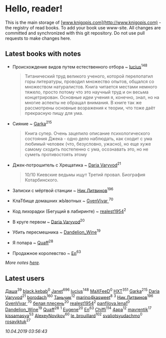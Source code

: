# Hello, reader!
This is the main storage of [www.knigopis.com](http://www.knigopis.com) - the registry of read books.
To add your book use www-site. All changes are committed and synchronized with this git repository.
Do not use pull requests to make changes here.


## Latest books with notes
* Происхождение видов путем естественного отбора ~ [lucius](users/838/83820536-yandex)<sup>148</sup>
    > Титанический труд великого ученого, которой перелопатил горы литературы, проводил множество опытов, общался со множеством натуралистов. 
    > Книга читается местами немного тяжело, просто потому что это научный труд и он весьма концетрирован.
    > Основные идеи учения я, конечно, знал, но на многие аспекты не обращал внимания. В книге так же рассмотрены основные возражения к теории, что тоже даёт прекрасную пищу для ума.

* Сияние ~ [Garka](users/115/115753719718250012620-google)<sup>215</sup>
    > Книга супер. Очень зацепило описание психологического состояния Джека - одно дело наблюдать, как сходит с ума любимый человек (что, безусловно, ужасно), но еще хуже самому сходить постепенно с ума, осознавать это, но не суметь противостоять этому

* Джек-потрошитель с Хрещатика ~ [Daria Varyvod](users/829/829893410524253-facebook)<sup>21</sup>
    > 10/10 Киевские ведьмы ищут Третий провал. Биография Котарбинского.

* Записки с мёртвой станции ~ [Ник Литвинов](users/241/241974816-vkontakte)<sup>196</sup>

* КлаТбище домашних жЫвотных ~ [GvenVivar ](users/158/158266434925901-facebook)<sup>70</sup>

* Код лихорадки (Бегущий в лабиринте) ~ [realest1954](users/439/439398-vkontakte)<sup>2</sup>

* В круге первом ~ [Daria Varyvod](users/829/829893410524253-facebook)<sup>20</sup>

* Убить пересмешника ~ [Dandelion_Wine](users/586/58602788-vkontakte)<sup>19</sup>

* Я попара ~ [Quaff](users/122/12267158-vkontakte)<sup>28</sup>

* Продажное королевство ~ [En](users/333/333646551-vkontakte)<sup>63</sup>


_More notes [here](latest_books_with_notes.md)._


## Latest users
[Даша](users/334/334696193054530347-mailru)<sup>39</sup> 
[black.kebab](users/172/172616235-vkontakte)<sup>0</sup> 
[Janet](users/108/108113656204404967440-google)<sup>696</sup> 
[lucius](users/838/83820536-yandex)<sup>148</sup> 
[MaXFeeD](users/108/108877393333244243144-google)<sup>0</sup> 
[HXT](users/100/100002563462782-facebook)<sup>351</sup> 
[Garka](users/115/115753719718250012620-google)<sup>215</sup> 
[Daria Varyvod](users/829/829893410524253-facebook)<sup>21</sup> 
[borodach](users/157/15706320-vkontakte)<sup>160</sup> 
[Таньчик](users/209/2096581563762610-facebook)<sup>12</sup> 
[marino4kasweet](users/992/99235108-yandex)<sup>8</sup> 
[](users/114/114658477696541181930-google)<sup>3</sup> 
[Ник Литвинов](users/241/241974816-vkontakte)<sup>196</sup> 
[GvenVivar ](users/158/158266434925901-facebook)<sup>70</sup> 
[белая плесень](users/104/104448632954411726505-google)<sup>20</sup> 
[realest1954](users/439/439398-vkontakte)<sup>2</sup> 
[panfilova.lena1](users/428/428829792-yandex)<sup>0</sup> 
[Dandelion_Wine](users/586/58602788-vkontakte)<sup>19</sup> 
[Quaff](users/122/12267158-vkontakte)<sup>28</sup> 
[](users/135/135346607-vkontakte)<sup>1</sup> 
[Eugene](users/695/695244810674916-facebook)<sup>20</sup> 
[En](users/333/333646551-vkontakte)<sup>63</sup> 
[Chiffi](users/105/105831994080785626680-google)<sup>114</sup> 
[4apa](users/117/117392596378069249667-google)<sup>12</sup> 
[mavrentik](users/200/200666735-vkontakte)<sup>17</sup> 
[kissamasya](users/684/68439978-vkontakte)<sup>53</sup> 
[AlexeyNovikov](users/170/170278332-vkontakte)<sup>60</sup> 
[le_brouillard](users/133/13330781-vkontakte)<sup>102</sup> 
[svaliotsyudachmo](users/313/313258874-vkontakte)<sup>0</sup> 
[rosaviktuk](users/313/31359243-vkontakte)<sup>27</sup> 


_10.04.2019 03:56:43_
